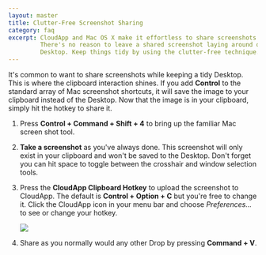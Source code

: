 ```yaml
---
layout: master
title: Clutter-Free Screenshot Sharing
category: faq
excerpt: CloudApp and Mac OS X make it effortless to share screenshots.
         There's no reason to leave a shared screenshot laying around on your
         Desktop. Keep things tidy by using the clutter-free technique.
---
```


It's common to want to share screenshots while keeping a tidy Desktop. This is
where the clipboard interaction shines. If you add **Control** to the standard
array of Mac screenshot shortcuts, it will save the image to your clipboard
instead of the Desktop. Now that the image is in your clipboard, simply hit the
hotkey to share it.

 1. Press **Control + Command + Shift + 4** to bring up the familiar Mac screen
    shot tool.

 2. **Take a screenshot** as you've always done. This screenshot will only
    exist in your clipboard and won't be saved to the Desktop. Don't forget you
can hit space to toggle between the crosshair and window selection tools.

 3. Press the **CloudApp Clipboard Hotkey** to upload the screenshot to
    CloudApp. The default is **Control + Option + C** but you're free to change
    it. Click the CloudApp icon in your menu bar and choose _Preferences..._ to
    see or change your hotkey.

    ![](http://f.cl.ly.s3.amazonaws.com/assets/kb/mac-preferences-general.png)

 4. Share as you normally would any other Drop by pressing **Command + V**.
